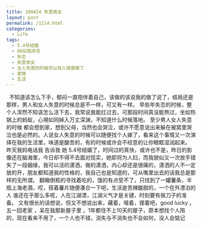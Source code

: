 ```yaml
---
title: 100424 失意男女
layout: post
permalink: /1114.html
categories:
  - Life
tags:
  - 5.4号结婚
  - 80后程序员
  - 失恋
  - 失意男女
  - 女人失意的时候可以找人随便嫁了
  - 爱情
  - 生活
---
```

  不知道该怎么下手，郁闷一直陪伴着自己，该做的该说我的做了说了，结局还是那样，男人和女人失意的时候总是不一样，可又有一样。 早些年失恋的时候，整个人浑然不知该怎么活下去，我常说我能扛过去，可那段时间真没能熬过，坐如热锅上的蚂蚁，心境如同掉入万丈深渊，不知道什么时候落地。 至少男人女人失意的时候 都会想到家，想到父母，当然也会哭泣，或许不愿意说出来躲在被窝里哭泣也是必然的。人说女人失意的时候可以随便找个人嫁了，看来这个事情又一次演绎在我的生活里，味道是酸苦的，有的时候或许会不经意的让你眼眶湿润起来。 昨天我妈电话我 告诉我 她 5.4号结婚了，时间过的真快，或许也不是，昨日的影像还在脑海里，今日却不得不去面对现实，她即将为人妇，而我貌似又一次放手错失了一段姻缘，我可以活的潇洒，做的潇洒，内心却还是很痛的，潇洒的人不一定放的开，朋友都知道我的性格的，我自己也是知道的，可从嘴里出去的话我总是那样的无所谓。 翻箱倒柜的寻找着吃的，饿的有点受不了，只找到了一罐薯条，半瓶上海老酒，哎，搭着薯片随便凑合一下吧，生活是苦辣酸甜的，一个在外漂泊的人 谁还在乎那么多呢，人在江湖漂，江湖义气才是关键，时刻要有挨刀子的准备。 又有很长的话想说，但又不想说出来，藏着，噎着，撑着吧，good lucky 。 五一回老家 ，呆在我那新屋子里 ，1年都住不上10天的屋子，原本想找个人陪的，现在看来不用了，一个人也不错，消失与不消失也不会如何，没人会惦记